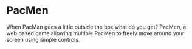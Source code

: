 # PacMen
When PacMan goes a little outside the box what do you get? PacMen, a web based game allowing multiple PacMen to freely move around your screen using simple controls. 
